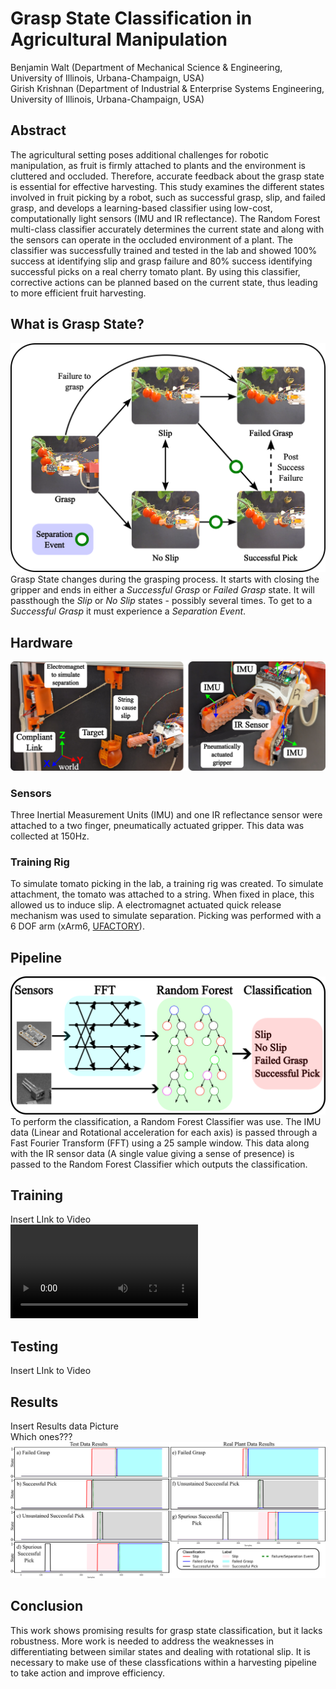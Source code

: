 # Grasp State Classification in Agricultural Manipulation
Benjamin Walt (Department of Mechanical Science & Engineering, University of Illinois, Urbana-Champaign, USA)  
Girish Krishnan (Department of Industrial & Enterprise Systems Engineering, University of Illinois, Urbana-Champaign, USA)

## Abstract
The agricultural setting poses additional challenges for robotic manipulation, as fruit is firmly attached to plants and the environment is cluttered and occluded. Therefore, accurate feedback about the grasp state is essential for effective harvesting. This study examines the different states involved in fruit picking by a robot, such as successful grasp, slip, and failed grasp, and develops a learning-based classifier using low-cost, computationally light sensors (IMU and IR reflectance). The Random Forest multi-class classifier accurately determines the current state and along with the sensors can operate in the occluded environment of a plant. The classifier was successfully trained and tested in the lab and showed 100% success at identifying slip and grasp failure and 80% success identifying successful picks on a real cherry tomato plant. By using this classifier, corrective actions can be planned based on the current state, thus leading to more efficient fruit harvesting.

## What is Grasp State?
<!-- <img src="./images/state_v2.png" alt="drawing" width="600"/> -->
![alt text](./images/state_v2.png)
Grasp State changes during the grasping process.  It starts with closing the gripper and ends in either a _Successful Grasp_ or _Failed Grasp_ state. It will passthough the _Slip_ or _No Slip_ states - possibly several times.  To get to a _Successful Grasp_ it must experience a _Separation Event_.

## Hardware
![alt text](./images/hardware_setup_poster.png)
### Sensors
Three Inertial Measurement Units (IMU) and one IR reflectance sensor were attached to a two finger, pneumatically actuated gripper.  This data was collected at 150Hz.
### Training Rig
To simulate tomato picking in the lab, a training rig was created.  To simulate attachment, the tomato was attached to a string.  When fixed in place, this allowed us to induce slip.  A electromagnet actuated quick release mechanism was used to simulate separation.  Picking was performed with a 6 DOF arm (xArm6, [UFACTORY](https://www.ufactory.cc/)).
## Pipeline
![alt text](./images/pipeline_2.png)
To perform the classification, a Random Forest Classifier was use.  The IMU data (Linear and Rotational acceleration for each axis) is passed through a Fast Fourier Transform (FFT) using a 25 sample window.  This data along with the IR sensor data (A single value giving a sense of presence) is passed to the Random Forest Classifier which outputs the classification.

## Training
Insert LInk to Video  
![alt text](./images/IROS_2023_Video_test_clip.mp4)

## Testing
Insert LInk to Video  

## Results
Insert Results data Picture  
Which ones???  
![alt text](./images/results_graph_v4.png)

## Conclusion
This work shows promising results for grasp state classification, but it lacks robustness.  More work is needed to address the weaknesses in differentiating between similar states and dealing with rotational slip.  It is necessary to make use of these classfications within a harvesting pipeline to take action and improve efficiency.
